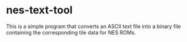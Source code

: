 # nes-text-tool

This is a simple program that converts an ASCII text file into a binary file
containing the corresponding tile data for NES ROMs.
